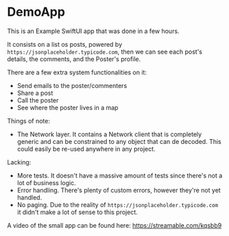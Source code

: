 # DemoApp


This is an Example SwiftUI app that was done in a few hours. 

It consists on a list os posts, powered by `https://jsonplaceholder.typicode.com`, then we can see each post's details, the comments, and the Poster's profile.

There are a few extra system functionalities on it:
- Send emails to the poster/commenters
- Share a post
- Call the poster
- See where the poster lives in a map

Things of note:
- The Network layer. It contains a Network client that is completely generic and can be constrained to any object that can de decoded. This could easily be re-used anywhere in any project.

Lacking:
- More tests. It doesn't have a massive amount of tests since there's not a lot of business logic. 
- Error handling. There's plenty of custom errors, however they're not yet handled. 
- No paging. Due to the reality of `https://jsonplaceholder.typicode.com` it didn't make a lot of sense to this project.

A video of the small app can be found here: https://streamable.com/kqsbb9
